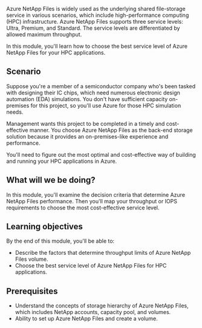 Azure NetApp Files is widely used as the underlying shared file-storage service in various scenarios, which include high-performance computing (HPC) infrastructure. Azure NetApp Files supports three service levels: Ultra, Premium, and Standard. The service levels are differentiated by allowed maximum throughput.

In this module, you'll learn how to choose the best service level of Azure NetApp Files for your HPC applications.

## Scenario

Suppose you're a member of a semiconductor company who's been tasked with designing their IC chips, which need numerous electronic design automation (EDA) simulations. You don't have sufficient capacity on-premises for this project, so you'll use Azure for those HPC simulation needs.

Management wants this project to be completed in a timely and cost-effective manner. You choose Azure NetApp Files as the back-end storage solution because it provides an on-premises-like experience and performance.

You'll need to figure out the most optimal and cost-effective way of building and running your HPC applications in Azure.

## What will we be doing?

In this module, you'll examine the decision criteria that determine Azure NetApp Files performance. Then you'll map your throughput or IOPS requirements to choose the most cost-effective service level.

## Learning objectives

By the end of this module, you'll be able to:

- Describe the factors that determine throughput limits of Azure NetApp Files volume.
- Choose the best service level of Azure NetApp Files for HPC applications.

## Prerequisites

- Understand the concepts of storage hierarchy of Azure NetApp Files, which includes NetApp accounts, capacity pool, and volumes.
- Ability to set up Azure NetApp Files and create a volume.
